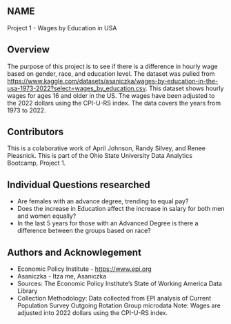 ## NAME ##

Project 1 - Wages by Education in USA

## Overview ##

The purpose of this project is to see if there is a difference in hourly wage based on gender, race, and education level.  The dataset was pulled from
https://www.kaggle.com/datasets/asaniczka/wages-by-education-in-the-usa-1973-2022?select=wages_by_education.csv.  This dataset shows hourly wages for ages 16 and older in the US.  The wages have been adjusted to the 2022 dollars using the CPI-U-RS index. The data covers the years from 1973 to 2022.

## Contributors ##

This is a colaborative work of April Johnson, Randy Silvey, and Renee Pleasnick. This is part of the Ohio State University Data Analytics Bootcamp, Project 1.

## Individual Questions researched ##

- Are females with an advance degree, trending to equal pay?  
- Does the increase in Education affect the increase in salary for both men and women equally?
- In the last 5 years for those with an Advanced Degree is there a difference between the groups based on race?

## Authors and Acknowlegement ##
- Economic Policy Institute - https://www.epi.org
- Asaniczka - Itza me, Asaniczka 
- Sources: The Economic Policy Institute’s State of Working America Data Library
- Collection Methodology: Data collected from EPI analysis of Current Population Survey Outgoing Rotation Group microdata Note: Wages are adjusted into 2022 dollars using the CPI-U-RS index.

